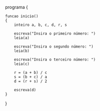 programa
{
	
	funcao inicio()
	{
		inteiro a, b, c, d, r, s

		escreva("Insira o primeiro número: ")
		leia(a)

		escreva("Insira o segundo número: ")
		leia(b)

		escreva("Insira o terceiro número: ")
		leia(c)

		r = (a + b) / c
		s = (b + c) / a
		d = (r + s) / 2

		escreva(d)
	}
}
